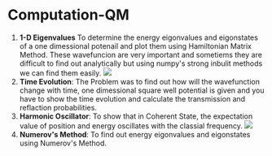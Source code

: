 # Computation-QM

1. __1-D Eigenvalues__ To determine the energy eigonvalues and eigonstates of a one dimessional potenail and plot them using Hamiltonian Matrix Method. These wavefuncion are very important and sometiems they are difficult to find out analytically but using numpy's strong inbulit methods we can find them easily.
![](https://drive.google.com/file/d/16pLzOwsree2x6iqqS63_jJg1BH4HUH3b/view?usp=sharing)
3. __Time Evolution__: The Problem was to find out how will the wavefunction change with time, one dimessional square well potential is given and you have to show the time evolution and calculate the transmission and reflaction probabilities. 
4. __Harmonic Oscillator__: To show that in Coherent State, the expectation value of position and energy oscillates with the classial frequency.
![](https://drive.google.com/file/d/1G8kzteT7KsrJcfUIqNQ0DyBsd6kw2TpR/view?usp=sharing)
5. __Numerov's Method__: To find out energy eigonvalues and eigonstates using Numerov's Method.
